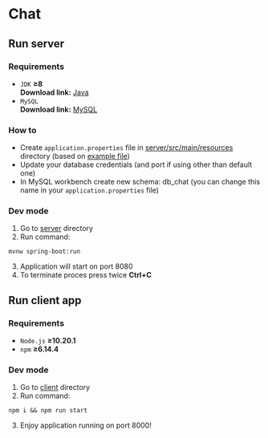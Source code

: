# Chat

## Run server

### Requirements

- `JDK` **&ge;8**\
  **Download link:** [Java](https://www.oracle.com/pl/java/technologies/javase-jdk15-downloads.html)
- `MySQL`\
  **Download link:** [MySQL](https://dev.mysql.com/downloads/windows/installer/8.0.html)

### How to

- Create `application.properties` file in [server/src/main/resources](./server/src/main/resources) directory (based on [example file](./server/src/main/resources/application.properties.example))
- Update your database credentials (and port if using other than default one)
- In MySQL workbench create new schema: db_chat (you can change this name in your `application.properties` file)

### Dev mode

1. Go to [server](./server) directory
2. Run command:

```
mvnw spring-boot:run
```

3. Application will start on port 8080
4. To terminate proces press twice **Ctrl+C**

## Run client app

### Requirements

- `Node.js` **&ge;10.20.1**
- `npm` **&ge;6.14.4**

### Dev mode

1. Go to [client](./client) directory
2. Run command:

```
npm i && npm run start
```

3. Enjoy application running on port 8000!

